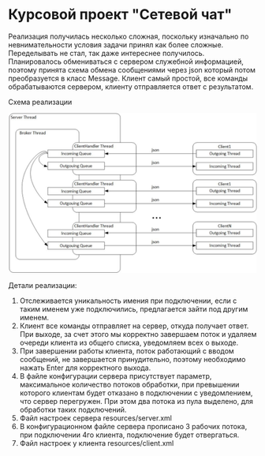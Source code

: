 # Курсовой проект "Сетевой чат"


Реализация получилась несколько сложная, поскольку изначально по невнимательности условия задачи принял как более сложные. Переделывать не стал, так даже интереснее получилось.  
Планировалось обмениваться с сервером служебной информацией, поэтому принята схема обмена сообщениями через json который потом преобразуется в класс Message. Клиент самый простой, все команды обрабатываются сервером, клиенту отправляется ответ с результатом.   

Схема реализации

![Схема реализации](NetChatScheme.jpg)


Детали реализации:  
1. Отслеживается уникальность имения при подключении, если с таким именем уже подключились, предлагается зайти под другим именем.  
2. Клиент все команды отправляет на сервер, откуда получает ответ. При выходе, за счет этого мы корректно завершаем поток и удаляем очереди клиента из общего списка, уведомляем всех о выходе.  
3. При завершении работы клиента, поток работающий с вводом сообщений, не завершается принудительно, поэтому необходимо нажать Enter для корректного выхода. 
4. В файле конфигурации сервера присутствует параметр, максимальное количество потоков обработки, при превышении которого клиентам будет отказано в подключении с уведомлением, что сервер перегружен. При этом два потока из пула выделено, для обработки таких подключений.   
5. Файл настроек сервера resources/server.xml
6. В конфигурационном файле сервера прописано 3 рабочих потока, при подключении 4го клиента, подключение будет отвергаться.
7. Файл настроек у клиента resources/client.xml

